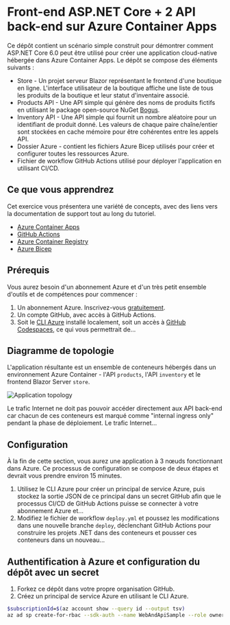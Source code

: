 # Front-end ASP.NET Core + 2 API back-end sur Azure Container Apps

Ce dépôt contient un scénario simple construit pour démontrer comment ASP.NET Core 6.0 peut être utilisé pour créer une application cloud-native hébergée dans Azure Container Apps. Le dépôt se compose des éléments suivants :

* Store - Un projet serveur Blazor représentant le frontend d'une boutique en ligne. L'interface utilisateur de la boutique affiche une liste de tous les produits de la boutique et leur statut d'inventaire associé.
* Products API - Une API simple qui génère des noms de produits fictifs en utilisant le package open-source NuGet [Bogus](https://github.com/bchavez/Bogus).
* Inventory API - Une API simple qui fournit un nombre aléatoire pour un identifiant de produit donné. Les valeurs de chaque paire chaîne/entier sont stockées en cache mémoire pour être cohérentes entre les appels API.
* Dossier Azure - contient les fichiers Azure Bicep utilisés pour créer et configurer toutes les ressources Azure.
* Fichier de workflow GitHub Actions utilisé pour déployer l'application en utilisant CI/CD.

## Ce que vous apprendrez

Cet exercice vous présentera une variété de concepts, avec des liens vers la documentation de support tout au long du tutoriel.

* [Azure Container Apps](https://docs.microsoft.com/azure/container-apps/overview)
* [GitHub Actions](https://github.com/features/actions)
* [Azure Container Registry](https://docs.microsoft.com/azure/container-registry/)
* [Azure Bicep](https://docs.microsoft.com/azure/azure-resource-manager/bicep/overview?tabs=**bicep**)

## Prérequis

Vous aurez besoin d'un abonnement Azure et d'un très petit ensemble d'outils et de compétences pour commencer :

1. Un abonnement Azure. Inscrivez-vous [gratuitement](https://azure.microsoft.com/free/).
2. Un compte GitHub, avec accès à GitHub Actions.
3. Soit le [CLI Azure](https://docs.microsoft.com/cli/azure/install-azure-cli) installé localement, soit un accès à [GitHub Codespaces](https://github.com/features/codespaces), ce qui vous permettrait de...

## Diagramme de topologie

L'application résultante est un ensemble de conteneurs hébergés dans un environnement Azure Container - l'API `products`, l'API `inventory` et le frontend Blazor Server `store`.

![Application topology](docs/media/topology.png)

Le trafic Internet ne doit pas pouvoir accéder directement aux API back-end car chacun de ces conteneurs est marqué comme "internal ingress only" pendant la phase de déploiement. Le trafic Internet...

## Configuration

À la fin de cette section, vous aurez une application à 3 nœuds fonctionnant dans Azure. Ce processus de configuration se compose de deux étapes et devrait vous prendre environ 15 minutes.

1. Utilisez le CLI Azure pour créer un principal de service Azure, puis stockez la sortie JSON de ce principal dans un secret GitHub afin que le processus CI/CD de GitHub Actions puisse se connecter à votre abonnement Azure et...
2. Modifiez le fichier de workflow `deploy.yml` et poussez les modifications dans une nouvelle branche `deploy`, déclenchant GitHub Actions pour construire les projets .NET dans des conteneurs et pousser ces conteneurs dans un nouveau...

## Authentification à Azure et configuration du dépôt avec un secret

1. Forkez ce dépôt dans votre propre organisation GitHub.
2. Créez un principal de service Azure en utilisant le CLI Azure.

```bash
$subscriptionId=$(az account show --query id --output tsv)
az ad sp create-for-rbac --sdk-auth --name WebAndApiSample --role owner --scopes /subscriptions/$subscriptionId
